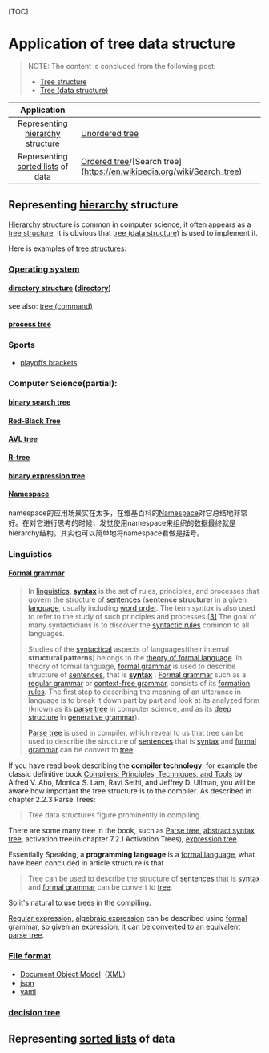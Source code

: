 [TOC]

# Application of tree data structure

> NOTE: The content is concluded from the following post:
>
> - [Tree structure](https://en.wikipedia.org/wiki/Tree_structure#Examples_of_tree_structures)
> - [Tree (data structure)](https://en.wikipedia.org/wiki/Tree_(data_structure)#Common_uses)

|                         Application                          |                                                              |
| :----------------------------------------------------------: | ------------------------------------------------------------ |
| Representing  [hierarchy](https://en.wikipedia.org/wiki/Hierarchical) structure | [Unordered tree](https://en.wikipedia.org/wiki/Tree_(data_structure)#Unordered_tree) |
| Representing [sorted lists](https://en.wikipedia.org/wiki/Sorting_algorithm) of data | [Ordered tree](https://en.wikipedia.org/wiki/Tree_(data_structure)#Ordered_tree)/[Search tree](https://en.wikipedia.org/wiki/Search_tree) |



## Representing  [hierarchy](https://en.wikipedia.org/wiki/Hierarchical) structure 

[Hierarchy](https://en.wikipedia.org/wiki/Hierarchical) structure is common in computer science, it often appears as a [tree structure](https://en.wikipedia.org/wiki/Tree_structure), it is obvious that [tree (data structure)](https://en.wikipedia.org/wiki/Tree_(data_structure)) is used to implement it. 



Here is examples of [tree structures](https://en.wikipedia.org/wiki/Tree_structure):

### [Operating system](https://en.wikipedia.org/wiki/Operating_system)

#### [directory structure](https://en.wikipedia.org/wiki/Directory_structure) ([directory](https://en.wikipedia.org/wiki/Directory_(computing)))

see also: [tree (command)](https://en.wikipedia.org/wiki/Tree_(command))

#### [process tree](https://en.wikipedia.org/wiki/Pstree)

### Sports

- [playoffs brackets](https://en.wikipedia.org/wiki/Bracket_(tournament))

### Computer Science(partial):

#### [binary search tree](https://en.wikipedia.org/wiki/Binary_search_tree)



#### [Red-Black Tree](https://en.wikipedia.org/wiki/Red-Black_Tree)



#### [AVL tree](https://en.wikipedia.org/wiki/AVL_tree)



#### [R-tree](https://en.wikipedia.org/wiki/R-tree)



#### [binary expression tree](https://en.wikipedia.org/wiki/Binary_expression_tree)



#### [Namespace](https://en.wikipedia.org/wiki/Namespace)

namespace的应用场景实在太多，在维基百科的[Namespace](https://en.wikipedia.org/wiki/Namespace)对它总结地非常好。在对它进行思考的时候，发觉使用namespace来组织的数据最终就是hierarchy结构。其实也可以简单地将namespace看做是括号。

### Linguistics

#### [Formal grammar](https://en.wikipedia.org/wiki/Formal_grammar) 

> In [linguistics](https://en.wikipedia.org/wiki/Linguistics), [**syntax**](https://en.wikipedia.org/wiki/Syntax) is the set of rules, principles, and processes that govern the structure of [sentences](https://en.wikipedia.org/wiki/Sentence_(linguistics)) (**sentence structure**) in a given [language](https://en.wikipedia.org/wiki/Natural_language), usually including [word order](https://en.wikipedia.org/wiki/Word_order). The term *syntax* is also used to refer to the study of such principles and processes.[[3\]](https://en.wikipedia.org/wiki/Syntax#cite_note-Chomsky_def-3) The goal of many syntacticians is to discover the [syntactic rules](https://en.wikipedia.org/wiki/Universal_grammar) common to all languages.
>
> Studies of the [syntactical](https://en.wikipedia.org/wiki/Syntax) aspects of languages(their internal **structural patterns**)  belongs to the [theory of formal language](https://en.wikipedia.org/wiki/Formal_language). In theory of formal language, [formal grammar](https://en.wikipedia.org/wiki/Formal_grammar) is used to describe structure of [sentences](https://en.wikipedia.org/wiki/Sentence_(linguistics)), that is [**syntax**](https://en.wikipedia.org/wiki/Syntax) .  [Formal grammar](https://en.wikipedia.org/wiki/Formal_grammar) such as a [regular grammar](https://en.wikipedia.org/wiki/Regular_grammar) or [context-free grammar](https://en.wikipedia.org/wiki/Context-free_grammar), consists of its [formation rules](https://en.wikipedia.org/wiki/Formation_rule). The first step to describing the meaning of an utterance in language is to break it down part by part and look at its analyzed form (known as its [parse tree](https://en.wikipedia.org/wiki/Parse_tree) in computer science, and as its [deep structure](https://en.wikipedia.org/wiki/Deep_structure_and_surface_structure) in [generative grammar](https://en.wikipedia.org/wiki/Generative_grammar)).
>
> [Parse tree](https://en.wikipedia.org/wiki/Parse_tree)  is used in compiler, which reveal to us that tree can be used to describe the structure of [sentences](https://en.wikipedia.org/wiki/Sentence_(linguistics)) that is  [syntax](https://en.wikipedia.org/wiki/Syntax) and  [formal grammar](https://en.wikipedia.org/wiki/Formal_grammar) can be convert to [tree](https://en.wikipedia.org/wiki/Tree_(data_structure)).

If you have read book describing the **compiler technology**, for example the classic definitive book [Compilers: Principles, Techniques, and Tools](https://en.wikipedia.org/wiki/Compilers:_Principles,_Techniques,_and_Tools) by Alfred V. Aho, Monica S. Lam, Ravi Sethi, and Jeffrey D. Ullman, you will be aware how important the tree structure is to the compiler. As described in chapter 2.2.3 Parse Trees:

> Tree data structures figure prominently in compiling.

There are some many tree in the book, such as [Parse tree](https://en.wikipedia.org/wiki/Parse_tree), [abstract syntax tree](https://en.wikipedia.org/wiki/Abstract_syntax_tree), activation tree(in chapter 7.2.1 Activation Trees), [expression tree](https://en.wikipedia.org/wiki/Binary_expression_tree).

Essentially Speaking, a **programming language** is a [formal language](https://en.wikipedia.org/wiki/Formal_language), what have been concluded in article structure is that 

>  Tree can be used to describe the structure of [sentences](https://en.wikipedia.org/wiki/Sentence_(linguistics)) that is  [syntax](https://en.wikipedia.org/wiki/Syntax) and  [formal grammar](https://en.wikipedia.org/wiki/Formal_grammar) can be convert to [tree](https://en.wikipedia.org/wiki/Tree_(data_structure)).

So it's natural to use trees in the compiling.

[Regular expression](https://en.wikipedia.org/wiki/Regular_expression), [algebraic expression](https://en.wikipedia.org/wiki/Algebraic_expression) can be described using  [formal grammar](https://en.wikipedia.org/wiki/Formal_grammar), so given an expression, it can be converted to an equivalent  [parse tree](https://en.wikipedia.org/wiki/Parse_tree).



### [File format](https://en.wikipedia.org/wiki/File_format)

- [Document Object Model](https://en.wikipedia.org/wiki/Document_Object_Model)（[XML](https://en.wikipedia.org/wiki/XML)）
- [json](https://en.wikipedia.org/wiki/JSON)
- [yaml](https://en.wikipedia.org/wiki/YAML)



### [decision tree](https://en.wikipedia.org/wiki/Decision_tree)



## Representing [sorted lists](https://en.wikipedia.org/wiki/Sorting_algorithm) of data